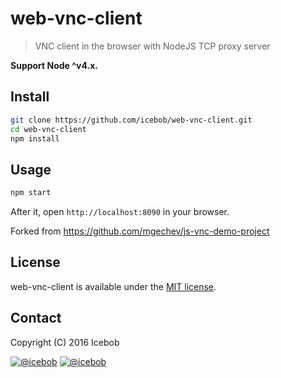 # web-vnc-client
> VNC client in the browser with NodeJS TCP proxy server

**Support Node ^v4.x.**

## Install
```bash
git clone https://github.com/icebob/web-vnc-client.git
cd web-vnc-client
npm install
```

## Usage
```bash
npm start
```
After it, open `http://localhost:8090` in your browser. 

Forked from https://github.com/mgechev/js-vnc-demo-project

## License
web-vnc-client is available under the [MIT license](https://tldrlegal.com/license/mit-license).

## Contact

Copyright (C) 2016 Icebob

[![@icebob](https://img.shields.io/badge/github-icebob-green.svg)](https://github.com/icebob) [![@icebob](https://img.shields.io/badge/twitter-Icebobcsi-blue.svg)](https://twitter.com/Icebobcsi)
